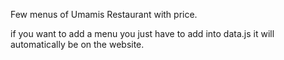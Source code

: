 Few menus of Umamis Restaurant with price.

if you want to add a menu you just have to add into data.js it will automatically be on the website.